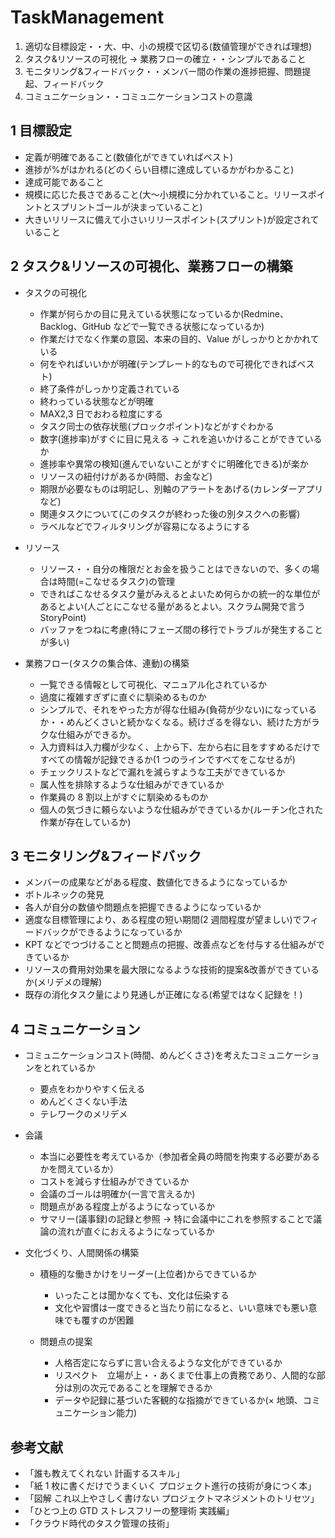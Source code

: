 # TaskManagement

1. 適切な目標設定・・大、中、小の規模で区切る(数値管理ができれば理想)
2. タスク&リソースの可視化 → 業務フローの確立・・シンプルであること
3. モニタリング&フィードバック・・メンバー間の作業の進捗把握、問題提起、フィードバック
4. コミュニケーション・・コミュニケーションコストの意識

## 1 目標設定

- 定義が明確であること(数値化ができていればベスト)
- 進捗が%がはかれる(どのくらい目標に達成しているかがわかること)
- 達成可能であること
- 規模に応じた長さであること(大〜小規模に分かれていること。リリースポイントとスプリントゴールが決まっていること)
- 大きいリリースに備えて小さいリリースポイント(スプリント)が設定されていること

## 2 タスク&リソースの可視化、業務フローの構築

- タスクの可視化
  - 作業が何らかの目に見えている状態になっているか(Redmine、Backlog、GitHub などで一覧できる状態になっているか)
  - 作業だけでなく作業の意図、本来の目的、Value がしっかりとかかれている
  - 何をやればいいかが明確(テンプレート的なもので可視化できればベスト)
  - 終了条件がしっかり定義されている
  - 終わっている状態などが明確
  - MAX2,3 日でおわる粒度にする
  - タスク同士の依存状態(プロックポイント)などがすぐわかる
  - 数字(進捗率)がすぐに目に見える → これを追いかけることができているか
  - 進捗率や異常の検知(進んでいないことがすぐに明確化できる)が楽か
  - リソースの紐付けがあるか(時間、お金など)
  - 期限が必要なものは明記し、別軸のアラートをあげる(カレンダーアプリなど)
  - 関連タスクについて(このタスクが終わった後の別タスクへの影響)
  - ラベルなどでフィルタリングが容易になるようにする
- リソース

  - リソース・・自分の権限だとお金を扱うことはできないので、多くの場合は時間(=こなせるタスク)の管理
  - できればこなせるタスク量がみえるとよいため何らかの統一的な単位があるとよい(人ごとにこなせる量があるとよい。スクラム開発で言う StoryPoint)
  - バッファをつねに考慮(特にフェーズ間の移行でトラブルが発生することが多い)

- 業務フロー(タスクの集合体、連動)の構築
  - 一覧できる情報として可視化、マニュアル化されているか
  - 過度に複雑すぎずに直ぐに馴染めるものか
  - シンプルで、それをやった方が得な仕組み(負荷が少ない)になっているか・・めんどくさいと続かなくなる。続けざるを得ない、続けた方がラクな仕組みができるか。
  - 入力資料は入力欄が少なく、上から下、左から右に目をすすめるだけですべての情報が記録できるか(1 つのラインですべてをこなせるが)
  - チェックリストなどで漏れを減らすような工夫ができているか
  - 属人性を排除するような仕組みができているか
  - 作業員の 8 割以上がすぐに馴染めるものか
  - 個人の気づきに頼らないような仕組みができているか(ルーチン化された作業が存在しているか)

## 3 モニタリング&フィードバック

- メンバーの成果などがある程度、数値化できるようになっているか
- ボトルネックの発見
- 各人が自分の数値や問題点を把握できるようになっているか
- 適度な目標管理により、ある程度の短い期間(2 週間程度が望ましい)でフィードバックができるようになっているか
- KPT などでつづけることと問題点の把握、改善点などを付与する仕組みができているか
- リソースの費用対効果を最大限になるような技術的提案&改善ができているか(メリデメの理解)
- 既存の消化タスク量により見通しが正確になる(希望ではなく記録を！)

## 4 コミュニケーション

- コミュニケーションコスト(時間、めんどくささ)を考えたコミュニケーションをとれているか

  - 要点をわかりやすく伝える
  - めんどくさくない手法
  - テレワークのメリデメ

- 会議

  - 本当に必要性を考えているか（参加者全員の時間を拘束する必要があるかを問えているか）
  - コストを減らす仕組みができているか
  - 会議のゴールは明確か(一言で言えるか)
  - 問題点がある程度上がるようになっているか
  - サマリー(議事録)の記録と参照 → 特に会議中にこれを参照することで議論の流れが直ぐにおえるようになっているか

- 文化づくり、人間関係の構築

  - 積極的な働きかけをリーダー(上位者)からできているか

    - いったことは聞かなくても、文化は伝染する
    - 文化や習慣は一度できると当たり前になると、いい意味でも悪い意味でも覆すのが困難

  - 問題点の提案
    - 人格否定にならずに言い合えるような文化ができているか
    - リスペクト　立場が上・・あくまで仕事上の責務であり、人間的な部分は別の次元であることを理解できるか
    - データや記録に基づいた客観的な指摘ができているか(× 地頭、コミュニケーション能力)

## 参考文献

- 「誰も教えてくれない 計画するスキル」
- 「紙 1 枚に書くだけでうまくいく プロジェクト進行の技術が身につく本」
- 「図解 これ以上やさしく書けない プロジェクトマネジメントのトリセツ」
- 「ひとつ上の GTD ストレスフリーの整理術 実践編」
- 「クラウド時代のタスク管理の技術」
